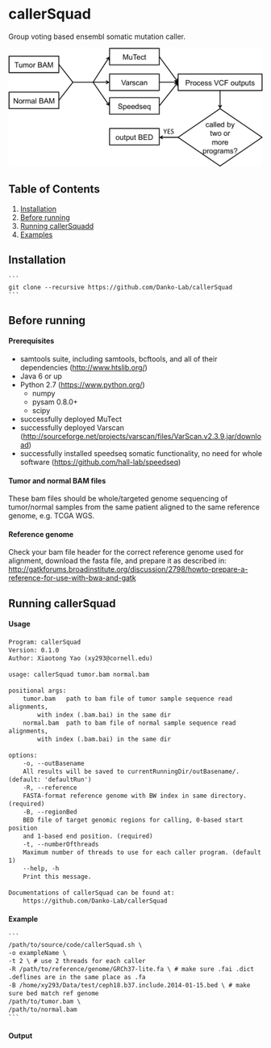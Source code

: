# callerSquad
Group voting based ensembl somatic mutation caller.

![callerSquad workflow](etc/callerSquadWorkflow.png)

## Table of Contents
1. [Installation](#installation)
2. [Before running](#preparation)
3. [Running callerSquadd](#usage)
4. [Examples](#examples)

## Installation
	```
	git clone --recursive https://github.com/Danko-Lab/callerSquad
	```
## Before running
#### Prerequisites
* samtools suite, including samtools, bcftools, and all of their dependencies (http://www.htslib.org/)
* Java 6 or up
* Python 2.7 (https://www.python.org/)
	* numpy
	* pysam 0.8.0+
	* scipy
* successfully deployed MuTect
* successfully deployed Varscan (http://sourceforge.net/projects/varscan/files/VarScan.v2.3.9.jar/download)
* successfully installed speedseq somatic functionality, no need for whole software (https://github.com/hall-lab/speedseq)

#### Tumor and normal BAM files
These bam files should be whole/targeted genome sequencing of tumor/normal samples from the same patient aligned to the same reference genome, e.g. TCGA WGS.

#### Reference genome
Check your bam file header for the correct reference genome used for alignment, download the fasta file, and prepare it as described in: http://gatkforums.broadinstitute.org/discussion/2798/howto-prepare-a-reference-for-use-with-bwa-and-gatk

## Running callerSquad
#### Usage
```
Program: callerSquad
Version: 0.1.0
Author: Xiaotong Yao (xy293@cornell.edu)

usage: callerSquad tumor.bam normal.bam

positional args:
    tumor.bam	path to bam file of tumor sample sequence read alignments,
		with index (.bam.bai) in the same dir
    normal.bam	path to bam file of normal sample sequence read alignments,
		with index (.bam.bai) in the same dir

options:
    -o, --outBasename
	All results will be saved to currentRunningDir/outBasename/. (default: 'defaultRun')
    -R, --reference
	FASTA-format reference genome with BW index in same directory. (required)
    -B, --regionBed
	BED file of target genomic regions for calling, 0-based start position 
	and 1-based end position. (required)
    -t, --numberOfthreads
	Maximum number of threads to use for each caller program. (default 1)
    --help, -h
	Print this message.

Documentations of callerSquad can be found at:
    https://github.com/Danko-Lab/callerSquad
```

#### Example
	```
	/path/to/source/code/callerSquad.sh \
	-o exampleName \
	-t 2 \ # use 2 threads for each caller
	-R /path/to/reference/genome/GRCh37-lite.fa \ # make sure .fai .dict .deflines are in the same place as .fa
	-B /home/xy293/Data/test/ceph18.b37.include.2014-01-15.bed \ # make sure bed match ref genome
	/path/to/tumor.bam \
	/path/to/normal.bam
	```

#### Output
